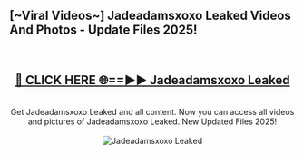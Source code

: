 <h2>[~Viral Videos~] Jadeadamsxoxo Leaked Videos And Photos - Update Files 2025!</h2>
<br>
<div align="center">
<h2><a href="https://top-ai-tools.click/QrbHav" rel="nofollow">🔴 CLICK HERE 🌐==►► Jadeadamsxoxo Leaked</a></h2>
<br>
Get Jadeadamsxoxo Leaked and all content. Now you can access all videos and pictures of Jadeadamsxoxo Leaked. New Updated Files 2025!
<br>
<br>
<a href="https://top-ai-tools.click/QrbHav" rel="nofollow" data-target="animated-image.originalLink"><img src="https://i.ibb.co.com/WyWwxjT/player-gif2.gif" alt="Jadeadamsxoxo Leaked" style="max-width: 100%; display: inline-block;" data-target="animated-image.originalImage"></a>
</div>
<br>